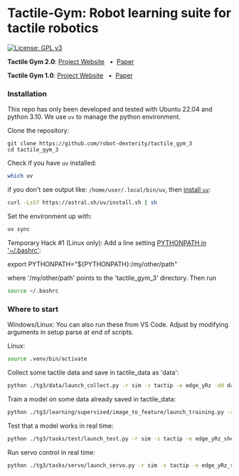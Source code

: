 # Tactile-Gym: Robot learning suite for tactile robotics 
[![License: GPL v3](https://img.shields.io/badge/License-GPLv3-blue.svg)](LICENSE)

<!-- [Project Website](https://sites.google.com/my.bristol.ac.uk/tactile-gym-sim2real/home) &nbsp;&nbsp;• -->
**Tactile Gym 2.0**: [Project Website](https://sites.google.com/my.bristol.ac.uk/tactilegym2/home) &nbsp;&nbsp;•&nbsp;&nbsp;[Paper](https://ieeexplore.ieee.org/abstract/document/9847020)

**Tactile Gym 1.0**: [Project Website](https://sites.google.com/my.bristol.ac.uk/tactile-gym-sim2real/home) &nbsp;&nbsp;•&nbsp;&nbsp;[Paper](http://arxiv.org/abs/2106.08796)

### Installation ###
This repo has only been developed and tested with Ubuntu 22.04 and python 3.10.
We use `uv` to manage the python environment.

Clone the repository:
```console
git clone https://github.com/robot-dexterity/tactile_gym_3
cd tactile_gym_3
```

Check if you have `uv` installed:
```sh
which uv
```
if you don't see output like: `/home/user/.local/bin/uv`, then [install `uv`](https://docs.astral.sh/uv/getting-started/installation/):
```sh
curl -LsSf https://astral.sh/uv/install.sh | sh
```

Set the environment up with:
```sh
uv sync
```

Temporary Hack #1 (Linux only): Add a line setting [PYTHONPATH in '~/.bashrc'](https://stackoverflow.com/questions/3402168/permanently-add-a-directory-to-pythonpath): 

export PYTHONPATH="${PYTHONPATH}:/my/other/path" 

where '/my/other/path' points to the 'tactile_gym_3' directory. Then run
```sh
source ~/.bashrc
```

### Where to start ###

Windows/Linux: You can also run these from VS Code. Adjust by modifying arguments in setup parse at end of scripts.

Linux:
```sh
source .venv/bin/activate
```

Collect some tactile data and save in tactile_data as 'data':
```sh
python ./tg3/data/launch_collect.py -r sim -s tactip -e edge_yRz -dd data -n 100
```

Train a model on some data already saved in tactile_data:
```sh
python ./tg3/learning/supervised/image_to_feature/launch_training.py -r sim -s tactip -e edge_yRz_shear -t pose_yRz -m simple_cnn_test
```

Test that a model works in real time:
```sh
python ./tg3/tasks/test/launch_test.py -r sim -s tactip -e edge_yRz_shear -t pose_yRz -m simple_cnn -n 100 -v test
```

Run servo control in real time: 
```sh
python ./tg3/tasks/servo/launch_servo.py -r sim -s tactip -e edge_yRz_shear -t pose_yRz -m simple_cnn -o circle -n 160 -v test
```
